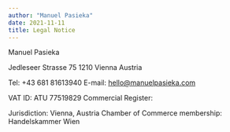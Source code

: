 ```yaml
---
author: "Manuel Pasieka"
date: 2021-11-11
title: Legal Notice 
---
```


Manuel Pasieka

Jedleseer Strasse 75
1210 Vienna
Austria
 
Tel: +43 681 81613940 
E-mail: hello@manuelpasieka.com

VAT ID: ATU 77519829 
Commercial Register: 

Jurisdiction: Vienna, Austria
Chamber of Commerce membership: Handelskammer Wien

